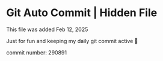 # Git Auto Commit | Hidden File

This file was added Feb 12, 2025

Just for fun and keeping my daily git commit active 🤪

commit number: 290891
